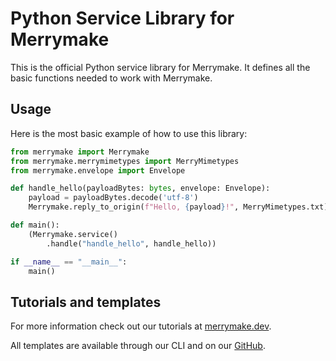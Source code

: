 # Python Service Library for Merrymake

This is the official Python service library for Merrymake. It defines all the basic functions needed to work with Merrymake.

## Usage

Here is the most basic example of how to use this library:

```python
from merrymake import Merrymake
from merrymake.merrymimetypes import MerryMimetypes
from merrymake.envelope import Envelope

def handle_hello(payloadBytes: bytes, envelope: Envelope):
    payload = payloadBytes.decode('utf-8')
    Merrymake.reply_to_origin(f"Hello, {payload}!", MerryMimetypes.txt)

def main():
    (Merrymake.service()
        .handle("handle_hello", handle_hello))

if __name__ == "__main__":
    main()
```

## Tutorials and templates

For more information check out our tutorials at [merrymake.dev](https://merrymake.dev).

All templates are available through our CLI and on our [GitHub](https://github.com/merrymake).


